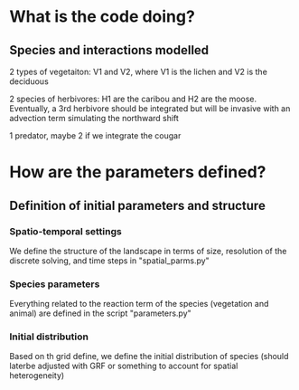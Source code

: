 # What is the code doing?

## Species and interactions modelled

2 types of vegetaiton: V1 and V2, where V1 is the lichen and V2 is the deciduous

2 species of herbivores: H1 are the caribou and H2 are the moose. 
Eventually, a 3rd herbivore should be integrated but will be invasive with an advection term simulating the northward shift

1 predator, maybe 2 if we integrate the cougar


# How are the parameters defined?
## Definition of initial parameters and structure

### Spatio-temporal settings
We define the structure of the landscape in terms of size, resolution of the discrete solving, and time steps in "spatial_parms.py"

### Species parameters
Everything related to the reaction term of the species (vegetation and animal) are defined in the script "parameters.py"

### Initial distribution
Based on th grid define, we define the initial distribution of species (should laterbe adjusted with GRF or something to account for spatial heterogeneity)
